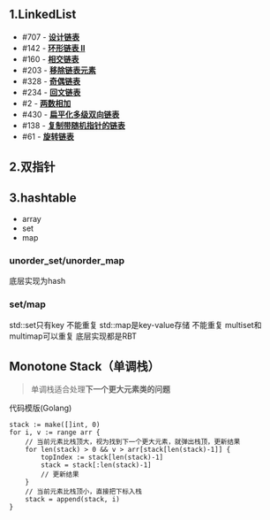## 1.LinkedList
-   #707 - ****[设计链表](https://leetcode.cn/problems/design-linked-list/)****
-   #142 - ****[环形链表 II](https://leetcode.cn/problems/linked-list-cycle-ii/)****
-   #160 - ****[相交链表](https://leetcode.cn/problems/intersection-of-two-linked-lists/)****
-   #203 - ****[移除链表元素](https://leetcode.cn/problems/remove-linked-list-elements/)****
-   #328 - ****[奇偶链表](https://leetcode.cn/problems/odd-even-linked-list/)****
-   #234 - ****[回文链表](https://leetcode.cn/problems/palindrome-linked-list/)****
-   #2 - ****[两数相加](https://leetcode.cn/problems/add-two-numbers/)****
-   #430 - ****[扁平化多级双向链表](https://leetcode.cn/problems/flatten-a-multilevel-doubly-linked-list/)****
-   #138 - ****[复制带随机指针的链表](https://leetcode.cn/problems/copy-list-with-random-pointer/)****
-   #61 - ****[旋转链表](https://leetcode.cn/problems/rotate-list/)****

## 2.双指针
>
## 3.hashtable
+ array
+ set
+ map
### unorder_set/unorder_map
底层实现为hash
### set/map
std::set只有key 不能重复 std::map是key-value存储 不能重复 multiset和multimap可以重复 底层实现都是RBT

## Monotone Stack（单调栈）
> 单调栈适合处理**下一个更大元素类的问题**

代码模版(Golang)
```
stack := make([]int, 0)
for i, v := range arr {
    // 当前元素比栈顶大，视为找到下一个更大元素，就弹出栈顶，更新结果
    for len(stack) > 0 && v > arr[stack[len(stack)-1]] {
        topIndex := stack[len(stack)-1]
        stack = stack[:len(stack)-1]
        // 更新结果
    }
    // 当前元素比栈顶小，直接把下标入栈
    stack = append(stack, i)
}
```
